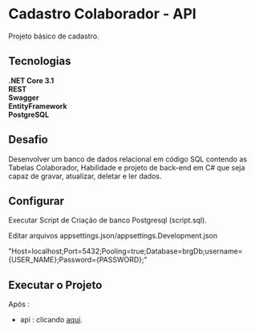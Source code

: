 # Cadastro Colaborador - API

Projeto básico de cadastro.

## Tecnologias

**.NET Core 3.1** <br>
**REST** <br>
**Swagger** <br>
**EntityFramework** <br>
**PostgreSQL** <br>

## Desafio
Desenvolver um banco de dados relacional em código SQL contendo as Tabelas Colaborador, Habilidade e projeto de back-end em C# que seja capaz de gravar, atualizar, deletar e ler dados.

## Configurar

Executar Script de Criação de banco Postgresql (script.sql).

Editar arquivos appsettings.json/appsettings.Development.json

  "Host=localhost;Port=5432;Pooling=true;Database=brgDb;username={USER_NAME};Password={PASSWORD};"

## Executar o Projeto

Após :
- api : clicando [aqui](http://localhost:54703/  "aqui").
